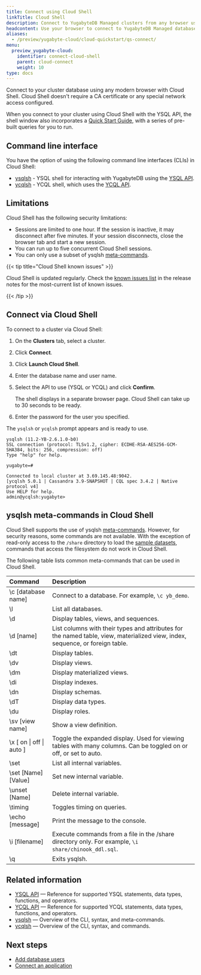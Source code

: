 ```yaml
---
title: Connect using Cloud Shell
linkTitle: Cloud Shell
description: Connect to YugabyteDB Managed clusters from any browser using Cloud Shell
headcontent: Use your browser to connect to YugabyteDB Managed databases 
aliases:
  - /preview/yugabyte-cloud/cloud-quickstart/qs-connect/
menu:
  preview_yugabyte-cloud:
    identifier: connect-cloud-shell
    parent: cloud-connect
    weight: 10
type: docs
---
```


Connect to your cluster database using any modern browser with Cloud Shell. Cloud Shell doesn't require a CA certificate or any special network access configured.

When you connect to your cluster using Cloud Shell with the YSQL API, the shell window also incorporates a [Quick Start Guide](../../cloud-quickstart/qs-explore/), with a series of pre-built queries for you to run.

## Command line interface

You have the option of using the following command line interfaces (CLIs) in Cloud Shell:

- [ysqlsh](../../../admin/ysqlsh/) - YSQL shell for interacting with YugabyteDB using the [YSQL API](../../../api/ysql/).
- [ycqlsh](../../../admin/ycqlsh/) - YCQL shell, which uses the [YCQL API](../../../api/ycql/).

## Limitations

Cloud Shell has the following security limitations:

- Sessions are limited to one hour. If the session is inactive, it may disconnect after five minutes. If your session disconnects, close the browser tab and start a new session.
- You can run up to five concurrent Cloud Shell sessions.
- You can only use a subset of ysqlsh [meta-commands](#ysqlsh-meta-commands-in-cloud-shell).

{{< tip title="Cloud Shell known issues" >}}

Cloud Shell is updated regularly. Check the [known issues list](../../release-notes/#known-issues-in-cloud-shell) in the release notes for the most-current list of known issues.

{{< /tip >}}

## Connect via Cloud Shell

To connect to a cluster via Cloud Shell:

1. On the **Clusters** tab, select a cluster.

1. Click **Connect**.

1. Click **Launch Cloud Shell**.

1. Enter the database name and user name.

1. Select the API to use (YSQL or YCQL) and click **Confirm**.

    The shell displays in a separate browser page. Cloud Shell can take up to 30 seconds to be ready.

1. Enter the password for the user you specified.

The `ysqlsh` or `ycqlsh` prompt appears and is ready to use.

```output
ysqlsh (11.2-YB-2.6.1.0-b0)
SSL connection (protocol: TLSv1.2, cipher: ECDHE-RSA-AES256-GCM-SHA384, bits: 256, compression: off)
Type "help" for help.

yugabyte=#
```

```output
Connected to local cluster at 3.69.145.48:9042.
[ycqlsh 5.0.1 | Cassandra 3.9-SNAPSHOT | CQL spec 3.4.2 | Native protocol v4]
Use HELP for help.
admin@ycqlsh:yugabyte>
```

## ysqlsh meta-commands in Cloud Shell

Cloud Shell supports the use of ysqlsh [meta-commands](../../../admin/ysqlsh-meta-commands/). However, for security reasons, some commands are not available. With the exception of read-only access to the `/share` directory to load the [sample datasets](../../../sample-data/), commands that access the filesystem do not work in Cloud Shell.

The following table lists common meta-commands that can be used in Cloud Shell.

| Command | Description |
| :--- | :--- |
| \c [database name] | Connect to a database. For example, `\c yb_demo`. |
| \l | List all databases. |
| \d | Display tables, views, and sequences. |
| \d [name] | List columns with their types and attributes for the named table, view, materialized view, index, sequence, or foreign table. |
| \dt | Display tables. |
| \dv | Display views. |
| \dm | Display materialized views. |
| \di | Display indexes. |
| \dn | Display schemas. |
| \dT | Display data types. |
| \du | Display roles. |
| \sv [view name] | Show a view definition. |
| \x [ on \| off \| auto ] | Toggle the expanded display. Used for viewing tables with many columns. Can be toggled on or off, or set to auto. |
| \set | List all internal variables. |
| \set [Name] [Value] | Set new internal variable. |
| \unset [Name] | Delete internal variable. |
| \timing | Toggles timing on queries. |
| \echo [message] | Print the message to the console. |
| \i [filename] | Execute commands from a file in the /share directory only. For example, `\i share/chinook_ddl.sql`. |
| \q | Exits ysqlsh. |

## Related information

- [YSQL API](../../../api/ysql/) — Reference for supported YSQL statements, data types, functions, and operators.
- [YCQL API](../../../api/ycql/) — Reference for supported YCQL statements, data types, functions, and operators.
- [ysqlsh](../../../admin/ysqlsh/) — Overview of the CLI, syntax, and meta-commands.
- [ycqlsh](../../../admin/ycqlsh/) — Overview of the CLI, syntax, and commands.

## Next steps

- [Add database users](../../cloud-secure-clusters/add-users/)
- [Connect an application](../connect-applications/)
